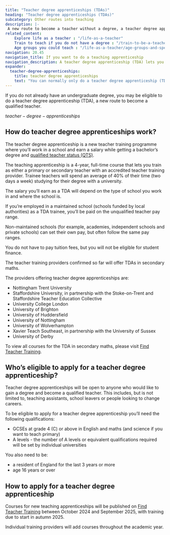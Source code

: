 ```yaml
---
title: "Teacher degree apprenticeships (TDAs)"
heading: "Teacher degree apprenticeships (TDAs)"
subcategory: Other routes into teaching
description: |-
 A new route to become a teacher without a degree, a teacher degree apprenticeship (TDA) lets you work at a school while you qualify as a teacher.
related_content:
    Explore life as a teacher : "/life-as-a-teacher"
    Train to teach if you do not have a degree : "/train-to-be-a-teacher/if-you-dont-have-a-degree"
    Age groups you could teach : "/life-as-a-teacher/age-groups-and-specialisms/age-groups-you-could-teach"
navigation: 20.45
navigation_title: If you want to do a teaching apprenticeship
navigation_description: A teacher degree apprenticeship (TDA) lets you work at a school and earn a salary while getting a degree and qualified teacher status (QTS).
expander:
  teacher-degree-apprenticeships:
    title: teacher degree apprenticeships
    text: "You can normally only do a teacher degree apprenticeship (TDA) if you've been a resident in the UK for the last 3 years or more. There are some exceptions to this. For example, if you've applied to the Afghan or Ukraine resettlement schemes. Speak to providers for more information."
---
```

If you do not already have an undergraduate degree, you may be eligible to do a teacher degree apprenticeship (TDA), a new route to become a qualified teacher.

$teacher-degree-apprenticeships$

##  How do teacher degree apprenticeships work?
The teacher degree apprenticeship is a new teacher training programme where you’ll work in a school and earn a salary while getting a bachelor’s degree and [qualified teacher status (QTS)](/train-to-be-a-teacher/what-is-qts).
 
The teaching apprenticeship is a 4-year, full-time course that lets you train as either a primary or secondary teacher with an accredited teacher training provider. Trainee teachers will spend an average of 40% of their time (two days a week) studying for their degree with a university.

The salary you’ll earn as a TDA will depend on the type of school you work in and where the school is.  

If you’re employed in a maintained school (schools funded by local authorities) as a TDA trainee, you’ll be paid on the unqualified teacher pay range.  

Non-maintained schools (for example, academies, independent schools and private schools) can set their own pay, but often follow the same pay ranges.   

You do not have to pay tuition fees, but you will not be eligible for student finance. 

The teacher training providers confirmed so far will offer TDAs in secondary maths.  

The providers offering teacher degree apprenticeships are:

* Nottingham Trent University
* Staffordshire University, in partnership with the Stoke-on-Trent and Staffordshire Teacher Education Collective
* University College London
* University of Brighton
* University of Huddersfield
* University of Nottingham
* University of Wolverhampton
* Xavier Teach Southeast, in partnership with the University of Sussex
* University of Derby

To view all courses for the TDA in secondary maths, please visit [Find Teacher Training](https://www.gov.uk/find-teacher-training-courses).

## Who’s eligible to apply for a teacher degree apprenticeship?
Teacher degree apprenticeships will be open to anyone who would like to gain a degree and become a qualified teacher. This includes, but is not limited to, teaching assistants, school leavers or people looking to change careers.

To be eligible to apply for a teacher degree apprenticeship you’ll need the following qualifications:

* GCSEs at grade 4 (C) or above in English and maths (and science if you want to teach primary)
* A levels - the number of A levels or equivalent qualifications required will be set by individual universities

You also need to be:

* a resident of England for the last 3 years or more
* age 16 years or over 

## How to apply for a teacher degree apprenticeship 
Courses for new teaching apprenticeships will be published on [Find Teacher Training](https://find-teacher-training-courses.service.gov.uk/) between October 2024 and September 2025, with training due to start in autumn 2025.

Individual training providers will add courses throughout the academic year.




